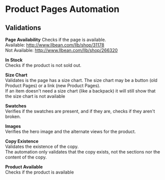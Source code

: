 <h1>Product Pages Automation</h1>

<h2>Validations</h2>

<strong>Page Availability</strong>
Checks if the page is available.
<br>Available: http://www.llbean.com/llb/shop/31178
<br>Not Available: http://www.llbean.com/llb/shop/266320

<strong>In Stock</strong>
<br>Checks if the product is not sold out.

<strong>Size Chart</strong>
<br>Validates is the page has a size chart. The size chart may be a button (old Product Pages) or a link (new Product Pages).
<br>If an item doesn't need a size chart (like a backpack) it will still show that the size chart is not available

<strong>Swatches</strong>
<br>Verifies if the swatches are present, and if they are, checks if they aren't broken.

<strong>Images</strong>
<br>Verifies the hero image and the alternate views for the product.

<strong>Copy Existence</strong>
<br>Validates the existence of the copy.
<br>The automation only validates that the copy exists, not the sections nor the content of the copy.

<strong>Product Available</strong>
<br>Checks if the product is available